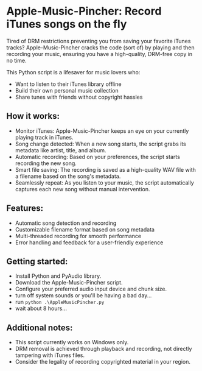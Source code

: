 # Apple-Music-Pincher: Record iTunes songs on the fly
Tired of DRM restrictions preventing you from saving your favorite iTunes tracks? Apple-Music-Pincher cracks the code (sort of) by playing and then recording your music, ensuring you have a high-quality, DRM-free copy in no time.

This Python script is a lifesaver for music lovers who:

- Want to listen to their iTunes library offline
- Build their own personal music collection
- Share tunes with friends without copyright hassles
## How it works:

- Monitor iTunes: Apple-Music-Pincher keeps an eye on your currently playing track in iTunes.
- Song change detected: When a new song starts, the script grabs its metadata like artist, title, and album.
- Automatic recording: Based on your preferences, the script starts recording the new song.
- Smart file saving: The recording is saved as a high-quality WAV file with a filename based on the song's metadata.
- Seamlessly repeat: As you listen to your music, the script automatically captures each new song without manual intervention.
## Features:

- Automatic song detection and recording
- Customizable filename format based on song metadata
- Multi-threaded recording for smooth performance
- Error handling and feedback for a user-friendly experience
## Getting started:

- Install Python and PyAudio library.
- Download the Apple-Music-Pincher script.
- Configure your preferred audio input device and chunk size.
- turn off system sounds or you'll be having a bad day...
- run `python .\AppleMusicPincher.py`
- wait about 8 hours...
## Additional notes:

- This script currently works on Windows only.
- DRM removal is achieved through playback and recording, not directly tampering with iTunes files.
- Consider the legality of recording copyrighted material in your region.
